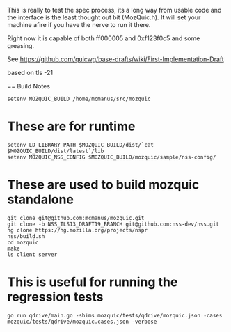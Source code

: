 This is really to test the spec process, its a long way from usable
code and the interface is the least thought out bit (MozQuic.h). It
will set your machine afire if you have the nerve to run it there.

Right now it is capable of both ff000005 and 0xf123f0c5 and some greasing.

See https://github.com/quicwg/base-drafts/wiki/First-Implementation-Draft

based on tls -21

== Build Notes

```
setenv MOZQUIC_BUILD /home/mcmanus/src/mozquic
```

# These are for runtime
```
setenv LD_LIBRARY_PATH $MOZQUIC_BUILD/dist/`cat $MOZQUIC_BUILD/dist/latest`/lib
setenv MOZQUIC_NSS_CONFIG $MOZQUIC_BUILD/mozquic/sample/nss-config/
```

# These are used to build mozquic standalone
```
git clone git@github.com:mcmanus/mozquic.git
git clone -b NSS_TLS13_DRAFT19_BRANCH git@github.com:nss-dev/nss.git
hg clone https://hg.mozilla.org/projects/nspr
nss/build.sh
cd mozquic
make
ls client server
```

# This is useful for running the regression tests
```
go run qdrive/main.go -shims mozquic/tests/qdrive/mozquic.json -cases mozquic/tests/qdrive/mozquic.cases.json -verbose
```
